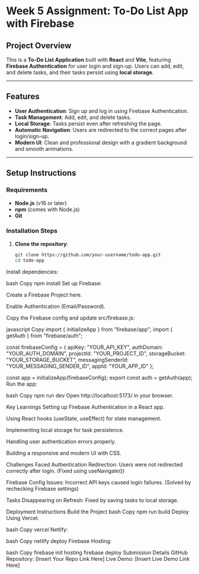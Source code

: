 # Week 5 Assignment: To-Do List App with Firebase

## Project Overview
This is a **To-Do List Application** built with **React** and **Vite**, featuring **Firebase Authentication** for user login and sign-up. Users can add, edit, and delete tasks, and their tasks persist using **local storage**.

---

## Features
- **User Authentication**: Sign up and log in using Firebase Authentication.
- **Task Management**: Add, edit, and delete tasks.
- **Local Storage**: Tasks persist even after refreshing the page.
- **Automatic Navigation**: Users are redirected to the correct pages after login/sign-up.
- **Modern UI**: Clean and professional design with a gradient background and smooth animations.

---

## Setup Instructions

### Requirements
- **Node.js** (v16 or later)
- **npm** (comes with Node.js)
- **Git**

### Installation Steps
1. **Clone the repository**:
   ```bash
   git clone https://github.com/your-username/todo-app.git
   cd todo-app
Install dependencies:

bash
Copy
npm install
Set up Firebase:

Create a Firebase Project here.

Enable Authentication (Email/Password).

Copy the Firebase config and update src/firebase.js:

javascript
Copy
import { initializeApp } from "firebase/app";
import { getAuth } from "firebase/auth";

const firebaseConfig = {
  apiKey: "YOUR_API_KEY",
  authDomain: "YOUR_AUTH_DOMAIN",
  projectId: "YOUR_PROJECT_ID",
  storageBucket: "YOUR_STORAGE_BUCKET",
  messagingSenderId: "YOUR_MESSAGING_SENDER_ID",
  appId: "YOUR_APP_ID"
};

const app = initializeApp(firebaseConfig);
export const auth = getAuth(app);
Run the app:

bash
Copy
npm run dev
Open http://localhost:5173/ in your browser.

Key Learnings
Setting up Firebase Authentication in a React app.

Using React hooks (useState, useEffect) for state management.

Implementing local storage for task persistence.

Handling user authentication errors properly.

Building a responsive and modern UI with CSS.

Challenges Faced
Authentication Redirection: Users were not redirected correctly after login. (Fixed using useNavigate())

Firebase Config Issues: Incorrect API keys caused login failures. (Solved by rechecking Firebase settings)

Tasks Disappearing on Refresh: Fixed by saving tasks to local storage.

Deployment Instructions
Build the Project
bash
Copy
npm run build
Deploy Using
Vercel:

bash
Copy
vercel
Netlify:

bash
Copy
netlify deploy
Firebase Hosting:

bash
Copy
firebase init hosting
firebase deploy
Submission Details
GitHub Repository: [Insert Your Repo Link Here]
Live Demo: [Insert Live Demo Link Here]


